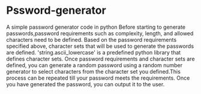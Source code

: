 # Pssword-generator
A simple password generator code in python
Before starting to  generate passwords,password requirements such as complexity, length, and allowed characters need to be defined.
Based on the password requirements specified above, character sets that will be used to generate the passwords are defined.
'string.ascii_lowercase' is a predefined python library that defines character sets.
Once password requirements and character sets are defined, you can generate a random password using a random number generator to select characters from the character set you defined.This process can be repeated till your password meets the requirements.
Once you have generated the password, you can output it to the user.
